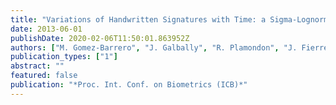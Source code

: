 ```yaml
---
title: "Variations of Handwritten Signatures with Time: a Sigma-Lognormal Analysis"
date: 2013-06-01
publishDate: 2020-02-06T11:50:01.863952Z
authors: ["M. Gomez-Barrero", "J. Galbally", "R. Plamondon", "J. Fierrez", "J. Ortega-Garcia"]
publication_types: ["1"]
abstract: ""
featured: false
publication: "*Proc. Int. Conf. on Biometrics (ICB)*"
---
```



